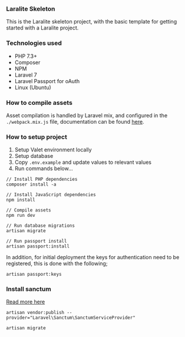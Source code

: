 ### Laralite Skeleton

This is the Laralite skeleton project, with the basic template for getting started with a Laralite project.

### Technologies used

- PHP 7.3+
- Composer
- NPM
- Laravel 7
- Laravel Passport for oAuth
- Linux (Ubuntu)

### How to compile assets

Asset compilation is handled by Laravel mix, and configured in the `./webpack.mix.js` file, documentation can be found [here](https://laravel-mix.com/docs/5.0/installation).

### How to setup project

1. Setup Valet environment locally
2. Setup database
3. Copy `.env.example` and update values to relevant values
4. Run commands below...

```
// Install PHP dependencies
composer install -a

// Install JavaScript dependencies
npm install

// Compile assets
npm run dev

// Run database migrations
artisan migrate 

// Run passport install
artisan passport:install
```

In addition, for initial deployment the keys for authentication need to be registered, this is done with the following;

```
artisan passport:keys
```

### Install sanctum

[Read more here](https://laravel.com/docs/7.x/sanctum#how-it-works)

```
artisan vendor:publish --provider="Laravel\Sanctum\SanctumServiceProvider"

artisan migrate
```
